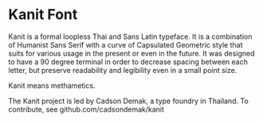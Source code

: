 # Kanit Font

Kanit is a formal loopless Thai and Sans Latin typeface. It is a combination of Humanist Sans Serif with a curve of Capsulated Geometric style that suits for various usage in the present or even in the future. It was designed to have a 90 degree terminal in order to decrease spacing between each letter, but preserve readability and legibility even in a small point size.  

Kanit means methametics.

The Kanit project is led by Cadson Demak, a type foundry in Thailand. To contribute, see github.com/cadsondemak/kanit

